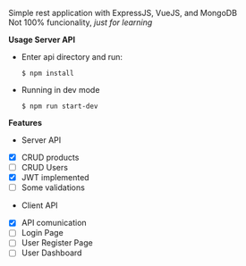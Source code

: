 Simple rest application with ExpressJS, VueJS, and MongoDB<br>
Not 100% funcionality, *just for learning*<br>

**Usage Server API**
* Enter api directory and run:<br>
    ```
    $ npm install
    ```
* Running in dev mode
    ```
    $ npm run start-dev
    ```

**Features**
* Server API
- [x] CRUD products
- [ ] CRUD Users
- [x] JWT implemented
- [ ] Some validations

* Client API
- [X] API comunication
- [ ] Login Page
- [ ] User Register Page
- [ ] User Dashboard